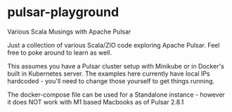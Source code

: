 # pulsar-playground
Various Scala Musings with Apache Pulsar

Just a collection of various Scala/ZIO code exploring Apache Pulsar. Feel free to poke around to learn as well.

This assumes you have a Pulsar cluster setup with Minikube or in Docker's built in Kubernetes server.  The examples here currently have local IPs hardcoded - you'll need to change those yourself to get things running.

The docker-compose file can be used for a Standalone instance - however it does NOT work with M1 based Macbooks as of Pulsar 2.8.1
